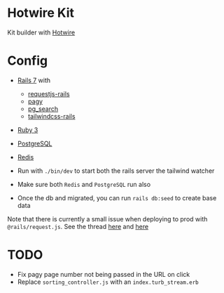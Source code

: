# Hotwire Kit

Kit builder with [Hotwire](https://hotwired.dev/)

# Config

- [Rails 7](https://rubyonrails.org/) with
  - [requestjs-rails](https://github.com/rails/requestjs-rails)
  - [pagy](https://github.com/ddnexus/pagy)
  - [pg_search](https://github.com/Casecommons/pg_search)
  - [tailwindcss-rails](https://github.com/rails/tailwindcss-rails)
- [Ruby 3](https://github.com/rbenv/rbenv)
- [PostgreSQL](https://formulae.brew.sh/formula/postgresql)
- [Redis](https://formulae.brew.sh/formula/redis)

- Run with `./bin/dev` to start both the rails server the tailwind watcher
- Make sure both `Redis` and `PostgreSQL` run also
- Once the db and migrated, you can run `rails db:seed` to create base data

Note that there is currently a small issue when deploying to prod with `@rails/request.js`. See the thread [here](https://github.com/rails/requestjs-rails/issues/5) and [here](https://discuss.hotwired.dev/t/importmap-error-rails-request-js-in-production-heroku-disables-turbolinks/3717)

# TODO

- Fix pagy page number not being passed in the URL on click
- Replace `sorting_controller.js` with an `index.turb_stream.erb`
